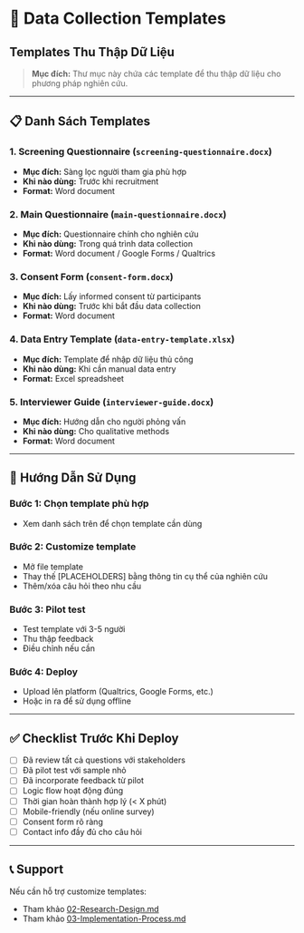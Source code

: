 # 📝 Data Collection Templates
## Templates Thu Thập Dữ Liệu

> **Mục đích:** Thư mục này chứa các template để thu thập dữ liệu cho phương pháp nghiên cứu.

---

## 📋 Danh Sách Templates

### 1. **Screening Questionnaire** (`screening-questionnaire.docx`)
- **Mục đích:** Sàng lọc người tham gia phù hợp
- **Khi nào dùng:** Trước khi recruitment
- **Format:** Word document

### 2. **Main Questionnaire** (`main-questionnaire.docx`)
- **Mục đích:** Questionnaire chính cho nghiên cứu
- **Khi nào dùng:** Trong quá trình data collection
- **Format:** Word document / Google Forms / Qualtrics

### 3. **Consent Form** (`consent-form.docx`)
- **Mục đích:** Lấy informed consent từ participants
- **Khi nào dùng:** Trước khi bắt đầu data collection
- **Format:** Word document

### 4. **Data Entry Template** (`data-entry-template.xlsx`)
- **Mục đích:** Template để nhập dữ liệu thủ công
- **Khi nào dùng:** Khi cần manual data entry
- **Format:** Excel spreadsheet

### 5. **Interviewer Guide** (`interviewer-guide.docx`)
- **Mục đích:** Hướng dẫn cho người phỏng vấn
- **Khi nào dùng:** Cho qualitative methods
- **Format:** Word document

---

## 🔧 Hướng Dẫn Sử Dụng

### Bước 1: Chọn template phù hợp
- Xem danh sách trên để chọn template cần dùng

### Bước 2: Customize template
- Mở file template
- Thay thế [PLACEHOLDERS] bằng thông tin cụ thể của nghiên cứu
- Thêm/xóa câu hỏi theo nhu cầu

### Bước 3: Pilot test
- Test template với 3-5 người
- Thu thập feedback
- Điều chỉnh nếu cần

### Bước 4: Deploy
- Upload lên platform (Qualtrics, Google Forms, etc.)
- Hoặc in ra để sử dụng offline

---

## ✅ Checklist Trước Khi Deploy

- [ ] Đã review tất cả questions với stakeholders
- [ ] Đã pilot test với sample nhỏ
- [ ] Đã incorporate feedback từ pilot
- [ ] Logic flow hoạt động đúng
- [ ] Thời gian hoàn thành hợp lý (< X phút)
- [ ] Mobile-friendly (nếu online survey)
- [ ] Consent form rõ ràng
- [ ] Contact info đầy đủ cho câu hỏi

---

## 📞 Support

Nếu cần hỗ trợ customize templates:
- Tham khảo [02-Research-Design.md](../02-Research-Design.md)
- Tham khảo [03-Implementation-Process.md](../03-Implementation-Process.md)
